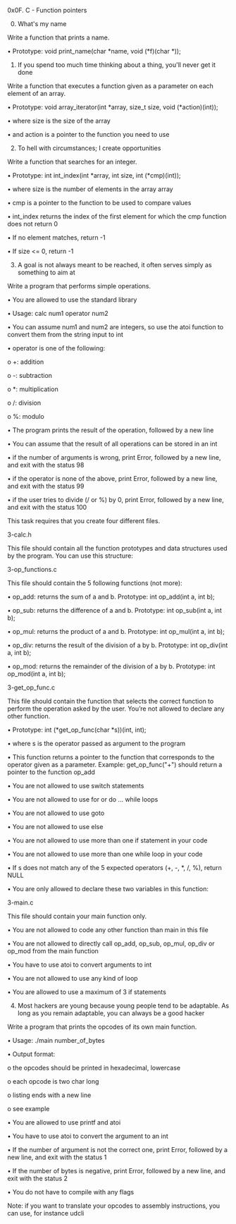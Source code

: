 0x0F. C - Function pointers

0. What's my name

Write a function that prints a name.

•	Prototype: void print_name(char *name, void (*f)(char *));

1. If you spend too much time thinking about a thing, you'll never get it done

Write a function that executes a function given as a parameter on each element of an array.

•	Prototype: void array_iterator(int *array, size_t size, void (*action)(int));

•	where size is the size of the array

•	and action is a pointer to the function you need to use

2. To hell with circumstances; I create opportunities

Write a function that searches for an integer.

•	Prototype: int int_index(int *array, int size, int (*cmp)(int));

•	where size is the number of elements in the array array

•	cmp is a pointer to the function to be used to compare values

•	int_index returns the index of the first element for which the cmp function does not return 0

•	If no element matches, return -1

•	If size <= 0, return -1

3. A goal is not always meant to be reached, it often serves simply as something to aim at

Write a program that performs simple operations.

•	You are allowed to use the standard library

•	Usage: calc num1 operator num2

•	You can assume num1 and num2 are integers, so use the atoi function to convert them from the string input to int

•	operator is one of the following:

o	+: addition

o	-: subtraction

o	*: multiplication

o	/: division

o	%: modulo

•	The program prints the result of the operation, followed by a new line

•	You can assume that the result of all operations can be stored in an int

•	if the number of arguments is wrong, print Error, followed by a new line, and exit with the status 98

•	if the operator is none of the above, print Error, followed by a new line, and exit with the status 99

•	if the user tries to divide (/ or %) by 0, print Error, followed by a new line, and exit with the status 100

This task requires that you create four different files.

3-calc.h

This file should contain all the function prototypes and data structures used by the program. You can use this structure:

3-op_functions.c

This file should contain the 5 following functions (not more):

•	op_add: returns the sum of a and b. Prototype: int op_add(int a, int b);

•	op_sub: returns the difference of a and b. Prototype: int op_sub(int a, int b);

•	op_mul: returns the product of a and b. Prototype: int op_mul(int a, int b);

•	op_div: returns the result of the division of a by b. Prototype: int op_div(int a, int b);

•	op_mod: returns the remainder of the division of a by b. Prototype: int op_mod(int a, int b);

3-get_op_func.c

This file should contain the function that selects the correct function to perform the operation asked by the user. You’re not allowed to declare any other function.

•	Prototype: int (*get_op_func(char *s))(int, int);

•	where s is the operator passed as argument to the program

•	This function returns a pointer to the function that corresponds to the operator given as a parameter. Example: get_op_func("+") should return a pointer to the function op_add

•	You are not allowed to use switch statements

•	You are not allowed to use for or do ... while loops

•	You are not allowed to use goto

•	You are not allowed to use else

•	You are not allowed to use more than one if statement in your code

•	You are not allowed to use more than one while loop in your code

•	If s does not match any of the 5 expected operators (+, -, *, /, %), return NULL

•	You are only allowed to declare these two variables in this function:

3-main.c

This file should contain your main function only.

•	You are not allowed to code any other function than main in this file

•	You are not allowed to directly call op_add, op_sub, op_mul, op_div or op_mod from the main function

•	You have to use atoi to convert arguments to int

•	You are not allowed to use any kind of loop

•	You are allowed to use a maximum of 3 if statements



4. Most hackers are young because young people tend to be adaptable. As long as you remain adaptable, you can always be a good hacker

Write a program that prints the opcodes of its own main function.

•	Usage: ./main number_of_bytes

•	Output format:

o	the opcodes should be printed in hexadecimal, lowercase

o	each opcode is two char long

o	listing ends with a new line

o	see example

•	You are allowed to use printf and atoi

•	You have to use atoi to convert the argument to an int

•	If the number of argument is not the correct one, print Error, followed by a new line, and exit with the status 1

•	If the number of bytes is negative, print Error, followed by a new line, and exit with the status 2

•	You do not have to compile with any flags

Note: if you want to translate your opcodes to assembly instructions, you can use, for instance udcli


